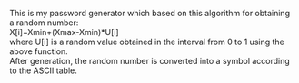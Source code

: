 This is my password generator which based on this algorithm for obtaining a random number:  
X[i]=Xmin+(Xmax-Xmin)*U[i]  
where U[i] is a random value obtained in the interval from 0 to 1 using the above function.  
After generation, the random number is converted into a symbol according to the ASCII table.  
